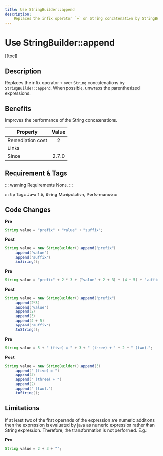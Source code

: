 ```yaml
---
title: Use StringBuilder::append
description:
    Replaces the infix operator `+` on String concatenation by StringBuilder::append
---
```


# Use StringBuilder::append

[[toc]]

## Description

Replaces the infix operator `+` over `String` concatenations by `StringBuilder::append`. When possible, unwraps the parenthesized expressions. 

## Benefits

Improves the performance of the String concatenations. 

| Property      | Value |
| ------------- |:-------------:|
| Remediation cost      | 2 |
| Links |  |
| Since | 2.7.0 |

## Requirement & Tags

::: warning Requirements
None.
:::

::: tip Tags
Java 1.5, String Manipulation, Performance
::: 

## Code Changes

__Pre__

```java
String value = "prefix" + "value" + "suffix";
```

__Post__

```java
String value = new StringBuilder().append("prefix")
    .append("value")
    .append("suffix")
    .toString();
```
__Pre__

```java
String value = "prefix" + 2 * 3 + ("value" + 2 + 3) + (4 + 5) + "suffix";
```

__Post__

```java
String value = new StringBuilder().append("prefix")
    .append(2*3)
    .append("value")
    .append(2)
    .append(3)
    .append(4 + 5)
    .append("suffix")
    .toString();
```

__Pre__

```java
String value = 5 + " (five) = " + 3 + " (three) + " + 2 + " (two).";
```

__Post__

```java
String value = new StringBuilder().append(5)
    .append(" (five) = ")
    .append(3)
    .append(" (three) + ")
    .append(2)
    .append(" (two).")
    .toString();

```

## Limitations

If at least two of the first operands of the expression are numeric additions then the expression is evaluated by java as numeric expression rather than String expression. Therefore, the transformation is not performed. E.g.: 

__Pre__

```java
String value = 2 + 3 + "";
```

